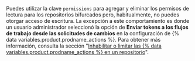 Puedes utilizar la clave `permissions` para agregar y eliminar los permisos de lectura para los repositorios bifurcados pero, habitualmente, no puedes otorgar acceso de escritura. La excepción a este comportamiento es donde un usuario administrador seleccionó la opción de **Enviar tokens a los flujos de trabajo desde las solicitudes de cambios** en la configuración de {% data variables.product.prodname_actions %}. Para obtener más información, consulta la sección "[Inhabilitar o limitar las {% data variables.product.prodname_actions %} en un repositorio](/github/administering-a-repository/disabling-or-limiting-github-actions-for-a-repository#enabling-workflows-for-private-repository-forks)".